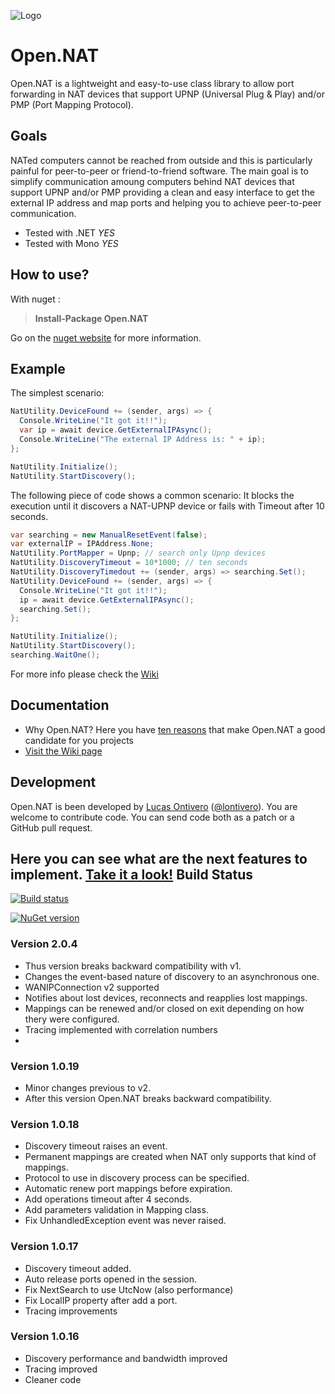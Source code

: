 ![Logo](https://github.com/lontivero/Open.Nat/raw/gh-pages/images/logos/128.jpg)

Open.NAT
======

Open.NAT is a lightweight and easy-to-use class library to allow port forwarding in NAT devices that support UPNP (Universal Plug & Play) and/or PMP (Port Mapping Protocol). 


Goals
-----
NATed computers cannot be reached from outside and this is particularly painful for peer-to-peer or friend-to-friend software.
The main goal is to simplify communication amoung computers behind NAT devices that support UPNP and/or PMP providing a clean 
and easy interface to get the external IP address and map ports and helping you to achieve peer-to-peer communication. 

+ Tested with .NET  _YES_
+ Tested with Mono  _YES_

How to use?
-----------
With nuget :
> **Install-Package Open.NAT** 

Go on the [nuget website](https://www.nuget.org/packages/OpenNAT/) for more information.

Example
--------

The simplest scenario:

```c#
NatUtility.DeviceFound += (sender, args) => {
  Console.WriteLine("It got it!!");
  var ip = await device.GetExternalIPAsync();
  Console.WriteLine("The external IP Address is: " + ip);
};

NatUtility.Initialize();
NatUtility.StartDiscovery();
```

The following piece of code shows a common scenario: It blocks the execution until it discovers a NAT-UPNP device or fails with Timeout after 10 seconds.


```c#
var searching = new ManualResetEvent(false);
var externalIP = IPAddress.None;
NatUtility.PortMapper = Upnp; // search only Upnp devices
NatUtility.DiscoveryTimeout = 10*1000; // ten seconds
NatUtility.DiscoveryTimedout += (sender, args) => searching.Set();
NatUtility.DeviceFound += (sender, args) => {
  Console.WriteLine("It got it!!");
  ip = await device.GetExternalIPAsync();
  searching.Set();
};

NatUtility.Initialize();
NatUtility.StartDiscovery();
searching.WaitOne();
```

For more info please check the [Wiki](https://github.com/lontivero/Open.Nat/wiki)

Documentation
-------------
+ Why Open.NAT? Here you have [ten reasons](https://github.com/lontivero/Open.Nat/wiki/Why-Open.NAT%3F) that make Open.NAT a good candidate for you projects
+ [Visit the Wiki page](https://github.com/lontivero/Open.Nat/wiki)

Development
-----------
Open.NAT is been developed by [Lucas Ontivero](http://geeks.ms/blogs/lontivero) ([@lontivero](http://twitter.com/lontivero)). 
You are welcome to contribute code. You can send code both as a patch or a GitHub pull request. 

Here you can see what are the next features to implement. [Take it a look!](https://trello.com/b/rkHdEm5H/open-nat)
Build Status
------------

[![Build status](https://ci.appveyor.com/api/projects/status/dadcbt26mrlri8cg)](https://ci.appveyor.com/project/lontivero/open-nat)

[![NuGet version](https://badge.fury.io/nu/open.nat.png)](http://badge.fury.io/nu/open.nat)

### Version 2.0.4
* Thus version breaks backward compatibility with v1.
* Changes the event-based nature of discovery to an asynchronous one.
* WANIPConnection v2 supported
* Notifies about lost devices, reconnects and reapplies lost mappings.
* Mappings can be renewed and/or closed on exit depending on how thery were configured.
* Tracing implemented with correlation numbers
* 

### Version 1.0.19
* Minor changes previous to v2.
* After this version Open.NAT breaks backward compatibility.

### Version 1.0.18
* Discovery timeout raises an event.
* Permanent mappings are created when NAT only supports that kind of mappings.
* Protocol to use in discovery process can be specified.
* Automatic renew port mappings before expiration.
* Add operations timeout after 4 seconds.
* Add parameters validation in Mapping class.
* Fix UnhandledException event was never raised.

### Version 1.0.17
*  Discovery timeout added.
*  Auto release ports opened in the session.
*  Fix NextSearch to use UtcNow (also performance)
*  Fix LocalIP property after add a port.
*  Tracing improvements

### Version 1.0.16
*  Discovery performance and bandwidth improved
*  Tracing improved
*  Cleaner code

